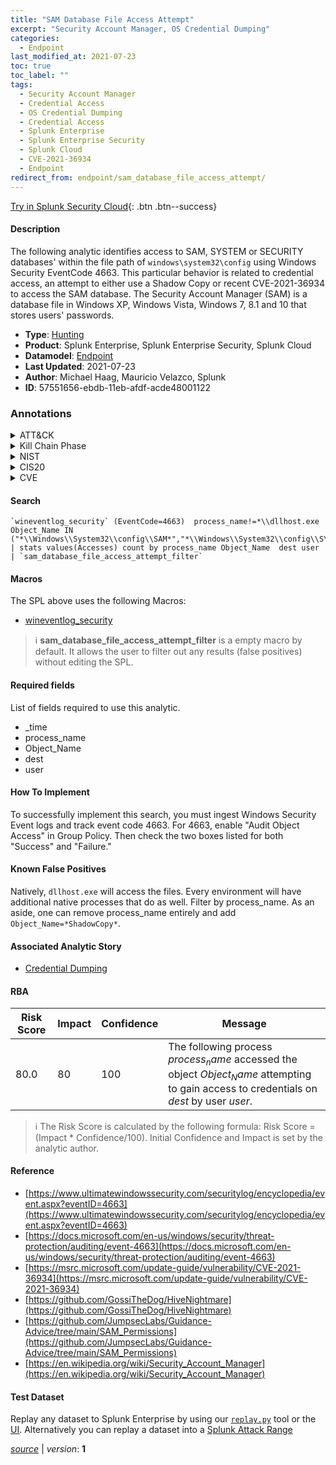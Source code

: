 ```yaml
---
title: "SAM Database File Access Attempt"
excerpt: "Security Account Manager, OS Credential Dumping"
categories:
  - Endpoint
last_modified_at: 2021-07-23
toc: true
toc_label: ""
tags:
  - Security Account Manager
  - Credential Access
  - OS Credential Dumping
  - Credential Access
  - Splunk Enterprise
  - Splunk Enterprise Security
  - Splunk Cloud
  - CVE-2021-36934
  - Endpoint
redirect_from: endpoint/sam_database_file_access_attempt/
---
```




[Try in Splunk Security Cloud](https://www.splunk.com/en_us/cyber-security.html){: .btn .btn--success}

#### Description

The following analytic identifies access to SAM, SYSTEM or SECURITY databases&#39; within the file path of `windows\system32\config` using Windows Security EventCode 4663. This particular behavior is related to credential access, an attempt to either use a Shadow Copy or recent CVE-2021-36934 to access the SAM database. The Security Account Manager (SAM) is a database file in Windows XP, Windows Vista, Windows 7, 8.1 and 10 that stores users&#39; passwords.

- **Type**: [Hunting](https://github.com/splunk/security_content/wiki/Detection-Analytic-Types)
- **Product**: Splunk Enterprise, Splunk Enterprise Security, Splunk Cloud
- **Datamodel**: [Endpoint](https://docs.splunk.com/Documentation/CIM/latest/User/Endpoint)
- **Last Updated**: 2021-07-23
- **Author**: Michael Haag, Mauricio Velazco, Splunk
- **ID**: 57551656-ebdb-11eb-afdf-acde48001122

### Annotations
<details>
  <summary>ATT&CK</summary>

<div markdown="1">

#### [ATT&CK](https://attack.mitre.org/)

| ID          | Technique   | Tactic         |
| ----------- | ----------- |--------------- |
| [T1003.002](https://attack.mitre.org/techniques/T1003/002/) | Security Account Manager | Credential Access |

| [T1003](https://attack.mitre.org/techniques/T1003/) | OS Credential Dumping | Credential Access |

</div>
</details>


<details>
  <summary>Kill Chain Phase</summary>

<div markdown="1">

* Exploitation


</div>
</details>


<details>
  <summary>NIST</summary>

<div markdown="1">



</div>
</details>

<details>
  <summary>CIS20</summary>

<div markdown="1">



</div>
</details>

<details>
  <summary>CVE</summary>

<div markdown="1">

| ID          | Summary | [CVSS](https://nvd.nist.gov/vuln-metrics/cvss) |
| ----------- | ----------- | -------------- |
| [CVE-2021-36934](https://nvd.nist.gov/vuln/detail/CVE-2021-36934) |  |  |



</div>
</details>


#### Search

```
`wineventlog_security` (EventCode=4663)  process_name!=*\\dllhost.exe Object_Name IN ("*\\Windows\\System32\\config\\SAM*","*\\Windows\\System32\\config\\SYSTEM*","*\\Windows\\System32\\config\\SECURITY*") 
| stats values(Accesses) count by process_name Object_Name  dest user 
| `sam_database_file_access_attempt_filter`
```

#### Macros
The SPL above uses the following Macros:
* [wineventlog_security](https://github.com/splunk/security_content/blob/develop/macros/wineventlog_security.yml)

> :information_source:
> **sam_database_file_access_attempt_filter** is a empty macro by default. It allows the user to filter out any results (false positives) without editing the SPL.



#### Required fields
List of fields required to use this analytic.
* _time
* process_name
* Object_Name
* dest
* user



#### How To Implement
To successfully implement this search, you must ingest Windows Security Event logs and track event code 4663. For 4663, enable &#34;Audit Object Access&#34; in Group Policy. Then check the two boxes listed for both &#34;Success&#34; and &#34;Failure.&#34;
#### Known False Positives
Natively, `dllhost.exe` will access the files. Every environment will have additional native processes that do as well. Filter by process_name. As an aside, one can remove process_name entirely and add `Object_Name=*ShadowCopy*`.

#### Associated Analytic Story
* [Credential Dumping](/stories/credential_dumping)




#### RBA

| Risk Score  | Impact      | Confidence   | Message      |
| ----------- | ----------- |--------------|--------------|
| 80.0 | 80 | 100 | The following process $process_name$ accessed the object $Object_Name$ attempting to gain access to credentials on $dest$ by user $user$. |


> :information_source:
> The Risk Score is calculated by the following formula: Risk Score = (Impact * Confidence/100). Initial Confidence and Impact is set by the analytic author.


#### Reference

* [https://www.ultimatewindowssecurity.com/securitylog/encyclopedia/event.aspx?eventID=4663](https://www.ultimatewindowssecurity.com/securitylog/encyclopedia/event.aspx?eventID=4663)
* [https://docs.microsoft.com/en-us/windows/security/threat-protection/auditing/event-4663](https://docs.microsoft.com/en-us/windows/security/threat-protection/auditing/event-4663)
* [https://msrc.microsoft.com/update-guide/vulnerability/CVE-2021-36934](https://msrc.microsoft.com/update-guide/vulnerability/CVE-2021-36934)
* [https://github.com/GossiTheDog/HiveNightmare](https://github.com/GossiTheDog/HiveNightmare)
* [https://github.com/JumpsecLabs/Guidance-Advice/tree/main/SAM_Permissions](https://github.com/JumpsecLabs/Guidance-Advice/tree/main/SAM_Permissions)
* [https://en.wikipedia.org/wiki/Security_Account_Manager](https://en.wikipedia.org/wiki/Security_Account_Manager)



#### Test Dataset
Replay any dataset to Splunk Enterprise by using our [`replay.py`](https://github.com/splunk/attack_data#using-replaypy) tool or the [UI](https://github.com/splunk/attack_data#using-ui).
Alternatively you can replay a dataset into a [Splunk Attack Range](https://github.com/splunk/attack_range#replay-dumps-into-attack-range-splunk-server)




[*source*](https://github.com/splunk/security_content/tree/develop/detections/endpoint/sam_database_file_access_attempt.yml) \| *version*: **1**